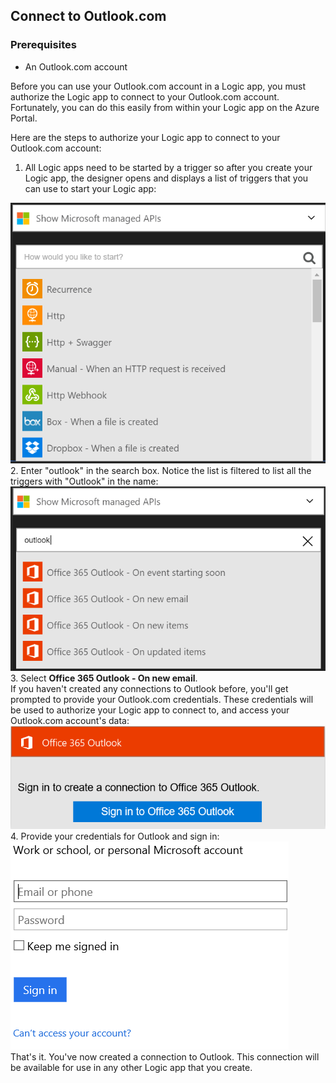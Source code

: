 ## <a name="connect-to-outlook.com"></a>Connect to Outlook.com

### <a name="prerequisites"></a>Prerequisites
- An Outlook.com account

Before you can use your Outlook.com account in a Logic app, you must authorize the Logic app to connect to your Outlook.com account. Fortunately, you can do this easily from within your Logic app on the Azure Portal. 

Here are the steps to authorize your Logic app to connect to your Outlook.com account:

1. All Logic apps need to be started by a trigger so after you create your Logic app, the designer opens and displays a list of triggers that you can use to start your Logic app:

  ![](./media/connectors-create-api-outlook/office365-outlook-0.png)
2. Enter "outlook" in the search box. Notice the list is filtered to list all the triggers with "Outlook" in the name: ![](./media/connectors-create-api-outlook/office365-outlook-0-5.png)
3. Select **Office 365 Outlook - On new email**.   
  If you haven't created any connections to Outlook before, you'll get prompted to provide your Outlook.com credentials. These credentials will be used to authorize your Logic app to connect to, and access your Outlook.com account's data: ![](./media/connectors-create-api-outlook/office365-outlook-1.png)
4. Provide your credentials for Outlook and sign in: ![](./media/connectors-create-api-outlook/office365-outlook-2.png)  
  That's it. You've now created a connection to Outlook. This connection will be available for use in any other Logic app that you create.




<!--HONumber=Oct16_HO2-->


